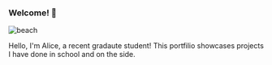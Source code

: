 ### Welcome! 🎉

![beach](https://github.com/alizay1/alizay1/assets/101383537/b81e2d60-ef3e-46c9-b722-917fd5cc7af8)

Hello, I'm Alice, a recent gradaute student! This portfilio showcases projects I have done in school and on the side.


<!--
**alizay1/alizay1** is a ✨ _special_ ✨ repository because its `README.md` (this file) appears on your GitHub profile.

Here are some ideas to get you started:

- 🔭 I’m currently working on ...
- 🌱 I’m currently learning ...
- 👯 I’m looking to collaborate on ...
- 🤔 I’m looking for help with ...
- 💬 Ask me about ...
- 📫 How to reach me: ...
- 😄 Pronouns: ...
- ⚡ Fun fact: ...
-->

